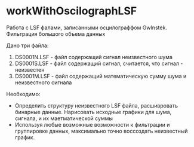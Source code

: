 # workWithOscilographLSF
Работа с LSF фалами, записанными осцилограффом GwInstek. Фильтрация большого объема данных

Дано три файла:
1. DS0001N.LSF - файл содержащий сигнал неизвестного шума
2. DS0001S.LSF - файл содержащий сигнал, считается, что сигнал - неизвестен
3. DS0001M.LSF - файл содержащий математическую сумму шума и неизвестного сигнала

Необходимо:
- Определить структуру неизвестного LSF файла, расшивровать бинарные данные. Нарисовать исходные графики для шума, сигнала, и их маетматической суммы
- Используя любые возможные возможности к фильтрации и группировке данных, максимально точно воссоздать неизвестный график.

